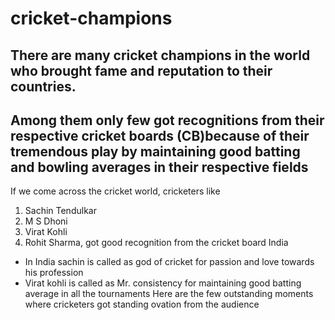 # cricket-champions
## There are many cricket champions in the world who brought fame and reputation to their countries.
## Among them only few got recognitions from their respective cricket boards (CB)because of their tremendous play by maintaining good batting and bowling averages in their respective fields
If we come across the cricket world, cricketers like
1. Sachin Tendulkar
2. M S Dhoni
3. Virat Kohli 
4. Rohit Sharma, got good recognition from the cricket board India
* In India sachin is called as god of cricket for passion and love towards his profession
* Virat kohli is called as Mr. consistency for maintaining good batting average in all the tournaments
Here are the few outstanding moments where cricketers got standing ovation from the audience





